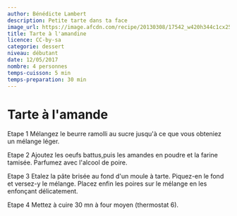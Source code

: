 ```yaml
---
author: Bénédicte Lambert
description: Petite tarte dans ta face
image_url: https://image.afcdn.com/recipe/20130308/17542_w420h344c1cx256cy192.jpg
title: Tarte à l'amandine
licence: CC-by-sa
categorie: dessert
niveau: débutant
date: 12/05/2017
nombre: 4 personnes
temps-cuisson: 5 min
temps-preparation: 30 min
---
```


# Tarte à l'amande

Etape 1
Mélangez le beurre ramolli au sucre jusqu'à ce que vous obteniez un mélange léger.

Etape 2
Ajoutez les oeufs battus,puis les amandes en poudre et la farine tamisée. Parfumez avec l'alcool de poire.

Etape 3
Etalez la pâte brisée au fond d'un moule à tarte. Piquez-en le fond et versez-y le mélange. Placez enfin les poires sur le mélange en les enfonçant délicatement.

Etape 4
Mettez à cuire 30 mn à four moyen (thermostat 6).

